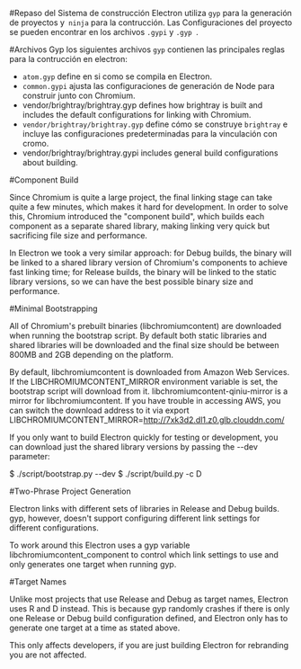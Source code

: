 #Repaso del Sistema de construcción
Electron utiliza `gyp` para la generación de proyectos y` ninja` para la contrucción. Las Configuraciones del proyecto se pueden encontrar en los archivos `.gypi` y `.gyp `.

#Archivos Gyp 
los siguientes archivos `gyp` contienen las principales reglas para la contrucción en electron:

  * `atom.gyp` define en si como se compila en Electron.
  * `common.gypi` ajusta las configuraciones de generación de Node para  construir junto con Chromium.
  * vendor/brightray/brightray.gyp defines how brightray is built and includes the default configurations for linking      with Chromium.
  * `vendor/brightray/brightray.gyp` define cómo se construye `brightray` e incluye las configuraciones predeterminadas para la vinculación con cromo.
  * vendor/brightray/brightray.gypi includes general build configurations about building.

#Component Build

Since Chromium is quite a large project, the final linking stage can take quite a few minutes, which makes it hard for development. In order to solve this, Chromium introduced the "component build", which builds each component as a separate shared library, making linking very quick but sacrificing file size and performance.

In Electron we took a very similar approach: for Debug builds, the binary will be linked to a shared library version of Chromium's components to achieve fast linking time; for Release builds, the binary will be linked to the static library versions, so we can have the best possible binary size and performance.

#Minimal Bootstrapping

All of Chromium's prebuilt binaries (libchromiumcontent) are downloaded when running the bootstrap script. By default both static libraries and shared libraries will be downloaded and the final size should be between 800MB and 2GB depending on the platform.

By default, libchromiumcontent is downloaded from Amazon Web Services. If the LIBCHROMIUMCONTENT_MIRROR environment variable is set, the bootstrap script will download from it. libchromiumcontent-qiniu-mirror is a mirror for libchromiumcontent. If you have trouble in accessing AWS, you can switch the download address to it via export LIBCHROMIUMCONTENT_MIRROR=http://7xk3d2.dl1.z0.glb.clouddn.com/

If you only want to build Electron quickly for testing or development, you can download just the shared library versions by passing the --dev parameter:

$ ./script/bootstrap.py --dev
$ ./script/build.py -c D

#Two-Phrase Project Generation

Electron links with different sets of libraries in Release and Debug builds. gyp, however, doesn't support configuring different link settings for different configurations.

To work around this Electron uses a gyp variable libchromiumcontent_component to control which link settings to use and only generates one target when running gyp.

#Target Names

Unlike most projects that use Release and Debug as target names, Electron uses R and D instead. This is because gyp randomly crashes if there is only one Release or Debug build configuration defined, and Electron only has to generate one target at a time as stated above.

This only affects developers, if you are just building Electron for rebranding you are not affected.
